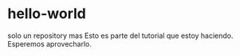 # hello-world
solo un repository mas
Esto es parte del tutorial que estoy haciendo.
Esperemos aprovecharlo.
